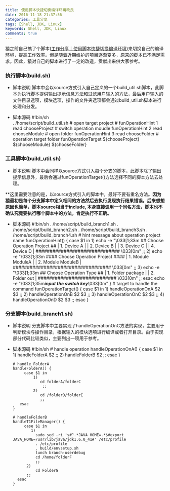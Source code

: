 ```yaml
---
title: 使用脚本快捷切换编译环境改良
date: 2016-11-18 21:37:56
categories: 工具分享
tags: [Shell, JDK, Linux]
keywords: Shell, JDK, Linux
comments: true
---
```


猿之前自己搞了个脚本([工作分享｜使用脚本快捷切换编译环境](http://www.jianshu.com/p/989d0d3fb29d))来切换自己的编译环境，提高工作效率。但是随着近期维护的项目逐渐变多，原来的脚本已不满足需求。因此，猿对自己的脚本进行了一定的改造，贡献出来供大家参考。

### 执行脚本(build.sh)
-  脚本说明
脚本中会以source方式引入自己定义的一个build_util.sh脚本，此脚本为执行脚本提供输出提示信息方法和过滤用户输入的方法，最后用户输入的文件目录选项，模块选项，操作的文件夹选项都会通过build_util.sh脚本进行处理和分发。

- 脚本源码
      #!bin/sh                                                                    
      . /home/script/build_util.sh
      # open target project #
      funOperationHint 1
      read chooseProject
      # switch operation moudle
      funOperationHint 2
      read chooseModule
      # open folder
      funOperationHint 3
      read chooseFolder
      # operation target folder
      funOperationTarget ${chooseProject} ${chooseModule} ${chooseFolder}

### 工具脚本(build_util.sh)
-  脚本说明
脚本中会同样以source方式引入每个分支的脚本，此脚本除了输出提示信息外，最后会通过funOperationTarget()方法选择不同的脚本方法去处理。

**这里需要注意的是，以source方式引入的脚本中，最好不要有重名方法。**因为猿最初是每个分支脚本中定义相同的方法然后去执行发现执行结果错误。后来想想原因也简单，脚本source相当于include, 本身直接调用一个同名方法，脚本也不确认究竟要执行哪个脚本中的方法，肯定执行不正确。**

- 脚本源码
      #!bin/sh
      . /home/script/build_branch1.sh
      . /home/script/build_branch2.sh
      . /home/script/build_branch3.sh
      . /home/script/build_branch4.sh
      # hint message about operation project name
      funOperationHint() {
          case $1 in
              1)
                  echo -e "\033[1;33m
                  ## Choose Operation Project ##
                  |     1. Device A           |
                  |     2. Device B           |
                  |     3. Device C           |
                  |     4. Device D         |
                  ##############################
                  \033[0m"
                  ;;
              2)
                echo -e "\033[1;33m
                #### Choose Operation Project  ####
                |   1. Module ModuleA    |
                |   2. Module ModuleB         |
                ###################################
                \033[0m"
                ;;
            3)
                echo -e "\033[1;33m
                ##  Choose Operation Type  ##
                |     1. Folder package     |
                |     2. Folder out         |
                ############################
                \033[0m"
                ;;
                esac
                echo -e "\033[1;35m*****input the switch key*****\033[0m"
        }
        # target to handle the command
        funOperationTarget() {
            case $1 in
               1)
                  handleOperationOnA $2 $3
                  ;;
              2)
                  handleOperationOnB $2 $3
                  ;;
              3)
                  handleOperationOnC $2 $3
                  ;;
              4)
                  handleOperationOnD $2 $3
                ;;
           esac
      }

### 分支脚本(build_branch1.sh)
-  脚本说明
分支脚本中主要实现了handleOperationOnC方法的实现，主要用于判断模块与操作目录，根据输入的模块选项进行编译或者打开目录。由于实现部分代码比较类似，主要列出一项用于参考。

- 脚本源码
      #!bin/sh
      # handle operation
      handleOperationOnA() {
          case $1 in
              1)
                  handleFolderA $2
                  ;;
              2)
                  handleFolderB $2
                  ;;
          esac
      }

      # handle FolderA
      handleFolderA() {
           case $1 in
               1)
                  cd folderA/folderC
                   ;;
               2)
                  cd /folderD/folderE
                  ;;
         esac
      }

      # handleFolderB
      handleT1FileManager() {
           case $1 in
              1)
                sudo sed -ri 's#^.*JAVA_HOME=.*$#export JAVA_HOME=/usr/lib/java/jdk1.6.0_41#' /etc/profile
                . /etc/profile
                . build/envsetup.sh
                lunch branch-userdebug
                cd /home/folderF
                ;;
            2)
                cd FolderG
            ;;
        esac
      }
